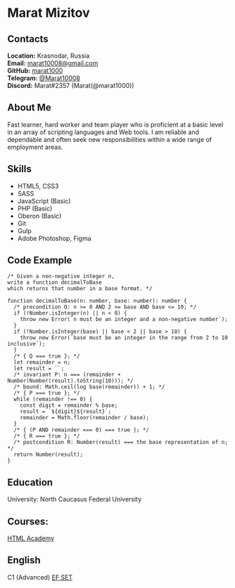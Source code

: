 # Marat Mizitov

## Contacts
**Location:** Krasnodar, Russia \
**Email:** marat10008@gmail.com \
**GitHub:** [marat1000](https://github.com/marat1000) \
**Telegram:** [@Marat10008](https://t.me/Marat10008) \
**Discord:** Marat#2357 (Marat(@marat1000))

## About Me
Fast learner, hard worker and team player who is proficient at a basic level in an array of scripting languages and Web tools. I am reliable and dependable and often seek new responsibilities within a wide range of employment areas.

## Skills
* HTML5, CSS3
* SASS
* JavaScript (Basic)
* PHP (Basic)
* Oberon (Basic)
* Git
* Gulp
* Adobe Photoshop, Figma

## Code Example
```
/* Given a non-negative integer n,
write a function decimalToBase
which returns that number in a base format. */

function decimalToBase(n: number, base: number): number {
  /* precondition Q: n >= 0 AND 2 >= base AND base <= 10; */
  if (!Number.isInteger(n) || n < 0) {
    throw new Error(`n must be an integer and a non-negative number`);
  }
  if (!Number.isInteger(base) || base < 2 || base > 10) {
    throw new Error(`base must be an integer in the range from 2 to 10 inclusive`);
  }
  /* { Q === true }; */
  let remainder = n;
  let result = ``;
  /* invariant P: n === (remainder + Number(Number(result).toString(10))); */
  /* bound: Math.ceil(log base(remainder)) + 1; */
  /* { P === true }; */
  while (remainder !== 0) {
    const digit = remainder % base;
    result = `${digit}${result}`;
    remainder = Math.floor(remainder / base);
  }
  /* { (P AND remainder === 0) === true }; */
  /* { R === true }; */
  /* postcondition R: Number(result) === the base representation of n; */
  return Number(result);
}
```

## Education
University: North Caucasus Federal University

## Courses:
[HTML Academy](https://htmlacademy.ru/profile/id606021)

## English
C1 (Advanced)
[EF SET](https://www.efset.org/cert/2XKKJ5)
